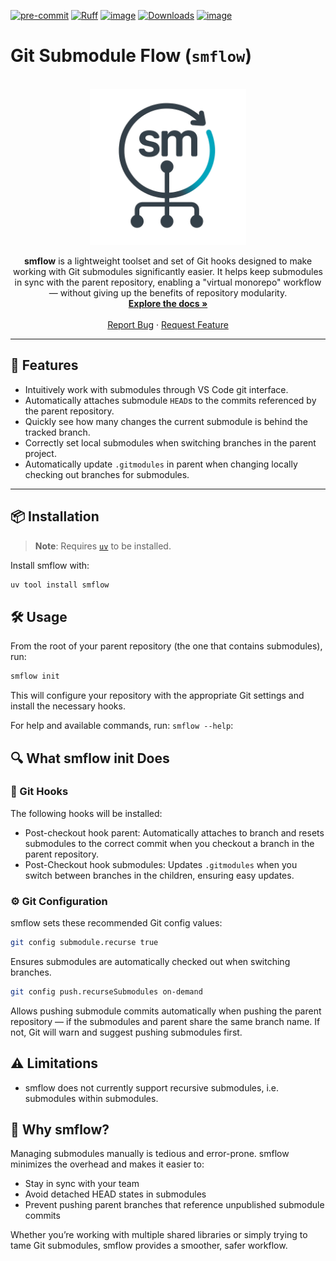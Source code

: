 [![pre-commit](https://img.shields.io/badge/pre--commit-enabled-brightgreen?logo=pre-commit)](https://pre-commit.com)
[![Ruff](https://img.shields.io/endpoint?url=https://raw.githubusercontent.com/astral-sh/ruff/main/assets/badge/v2.json)](https://github.com/astral-sh/ruff)
[![image](https://img.shields.io/pypi/v/smflow.svg)](https://pypi.python.org/pypi/smflow)
[![Downloads](https://static.pepy.tech/badge/smflow)](https://pepy.tech/project/smflow)
[![image](https://img.shields.io/pypi/pyversions/smflow.svg)](https://pypi.python.org/pypi/smflow)

# Git Submodule Flow (`smflow`)

<br />
<div align="center">
    <div align="center">
    <!-- <img src=".readme/the logo.png" alt="alt text" width="250" height="whatever"> -->
    <img src="https://raw.githubusercontent.com/h0uter/smflow/main/.readme/logo.png" alt="alt text" width="250" height="whatever">
    </div>
  <!-- <h3 align="center">humid</h3> -->

  <p align="center">
    <b>smflow</b> is a lightweight toolset and set of Git hooks designed to make working with Git submodules significantly easier. It helps keep submodules in sync with the parent repository, enabling a "virtual monorepo" workflow — without giving up the benefits of repository modularity.
    <br />
    <a href="https://h0uter.github.io/smflow"><strong>Explore the docs »</strong></a>
    <br />
    <br />
    <a href="https://github.com/h0uter/smflow/issues/new?labels=bug&title=New+bug+report">Report Bug</a>
    ·
    <a href="https://github.com/h0uter/smflow/issues/new?labels=enhancement&title=New+feature+request">Request Feature</a>
  </p>
</div>

---

## 🚀 Features

- Intuitively work with submodules through VS Code git interface.
- Automatically attaches submodule `HEAD`s to the commits referenced by the parent repository.
- Quickly see how many changes the current submodule is behind the tracked branch.
- Correctly set local submodules when switching branches in the parent project.
- Automatically update `.gitmodules` in parent when changing locally checking out branches for submodules.

---

## 📦 Installation

> **Note**: Requires [`uv`](https://github.com/astral-sh/uv) to be installed.

Install smflow with:

```bash
uv tool install smflow
```

## 🛠️ Usage

From the root of your parent repository (the one that contains submodules), run:

```bash
smflow init
```

This will configure your repository with the appropriate Git settings and install the necessary hooks.

For help and available commands, run: `smflow --help`:

<!-- [[[cog
    import subprocess as sp
    out = sp.check_output(["smflow", "--help"], stderr=sp.DEVNULL).decode()
    cog.out("```\n" + out + "```\n")
]]] -->
<!-- [[[end]]] -->

## 🔍 What smflow init Does

### 🔗 Git Hooks

The following hooks will be installed:

- Post-checkout hook parent: Automatically attaches to branch and resets submodules to the correct commit when you checkout a branch in the parent repository.
- Post-Checkout hook submodules: Updates `.gitmodules` when you switch between branches in the children, ensuring easy updates.

### ⚙️ Git Configuration

smflow sets these recommended Git config values:

```bash
git config submodule.recurse true
```

Ensures submodules are automatically checked out when switching branches.

```bash
git config push.recurseSubmodules on-demand
```

Allows pushing submodule commits automatically when pushing the parent repository — if the submodules and parent share the same branch name. If not, Git will warn and suggest pushing submodules first.

## ⚠️ Limitations

- smflow does not currently support recursive submodules, i.e. submodules within submodules.

## 🧩 Why smflow?

Managing submodules manually is tedious and error-prone. smflow minimizes the overhead and makes it easier to:

- Stay in sync with your team
- Avoid detached HEAD states in submodules
- Prevent pushing parent branches that reference unpublished submodule commits

Whether you’re working with multiple shared libraries or simply trying to tame Git submodules, smflow provides a smoother, safer workflow.

